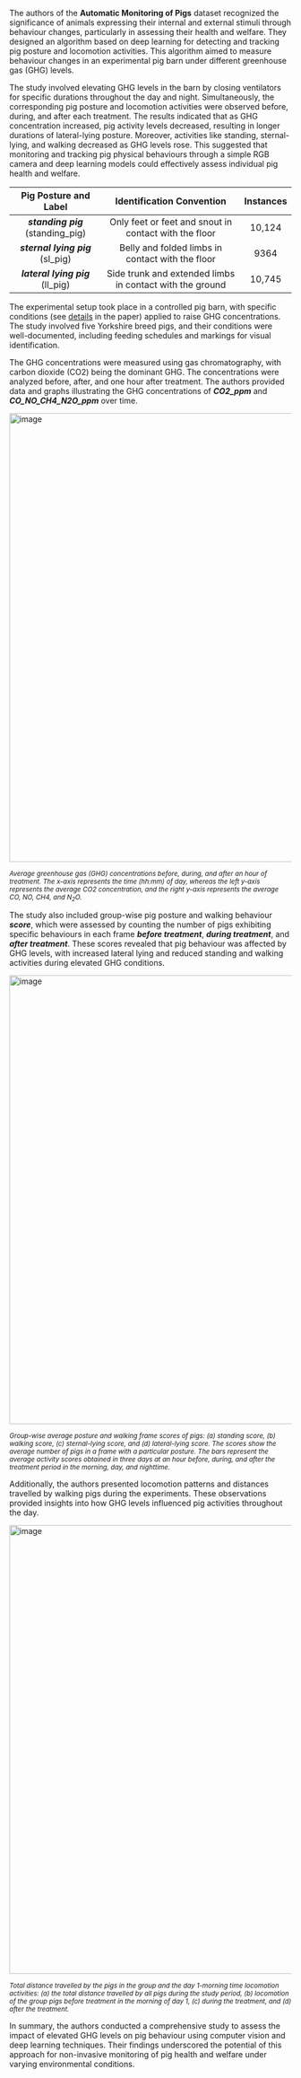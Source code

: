 The authors of the **Automatic Monitoring of Pigs** dataset recognized the significance of animals expressing their internal and external stimuli through behaviour changes, particularly in assessing their health and welfare. They designed an algorithm based on deep learning for detecting and tracking pig posture and locomotion activities. This algorithm aimed to measure behaviour changes in an experimental pig barn under different greenhouse gas (GHG) levels.

The study involved elevating GHG levels in the barn by closing ventilators for specific durations throughout the day and night. Simultaneously, the corresponding pig posture and locomotion activities were observed before, during, and after each treatment. The results indicated that as GHG concentration increased, pig activity levels decreased, resulting in longer durations of lateral-lying posture. Moreover, activities like standing, sternal-lying, and walking decreased as GHG levels rose. This suggested that monitoring and tracking pig physical behaviours through a simple RGB camera and deep learning models could effectively assess individual pig health and welfare.

|        Pig Posture and Label        |                Identification Convention                | Instances |
| :---------------------------------: | :------------------------------------------------------: | :-------: |
| ***standing pig*** (standing_pig) |  Only feet or feet and snout in contact with the floor  |  10,124  |
| ***sternal lying pig*** (sl_pig) |     Belly and folded limbs in contact with the floor     |   9364   |
| ***lateral lying pig*** (ll_pig) | Side trunk and extended limbs in contact with the ground |  10,745  |

The experimental setup took place in a controlled pig barn, with specific conditions (see [details](https://www.mdpi.com/2076-2615/11/11/3089/htm#) in the paper) applied to raise GHG concentrations. The study involved five Yorkshire breed pigs, and their conditions were well-documented, including feeding schedules and markings for visual identification. 

The GHG concentrations were measured using gas chromatography, with carbon dioxide (CO2) being the dominant GHG. The concentrations were analyzed before, after, and one hour after treatment. The authors provided data and graphs illustrating the GHG concentrations of ***CO2_ppm*** and ***CO_NO_CH4_N2O_ppm*** over time.

<img src="https://github.com/supervisely/supervisely/assets/78355358/db98fe61-cbd1-40a8-8a1a-8f4e47521612" alt="image" width="800">

<span style="font-size: smaller; font-style: italic;">Average greenhouse gas (GHG) concentrations before, during, and after an hour of treatment. The x-axis represents the time (hh:mm) of day, whereas the left y-axis represents the average CO2 concentration, and the right y-axis represents the average CO, NO, CH4, and N<sub>2</sub>O.</span>

The study also included group-wise pig posture and walking behaviour ***score***, which were assessed by counting the number of pigs exhibiting specific behaviours in each frame ***before treatment***, ***during treatment***, and ***after treatment***. These scores revealed that pig behaviour was affected by GHG levels, with increased lateral lying and reduced standing and walking activities during elevated GHG conditions.

<img src="https://github.com/supervisely/supervisely/assets/78355358/327a0842-6924-4ad4-b461-9199f961ca6e" alt="image" width="800">

<span style="font-size: smaller; font-style: italic;">Group-wise average posture and walking frame scores of pigs: (a) standing score, (b) walking score, (c) sternal-lying score, and (d) lateral-lying score. The scores show the average number of pigs in a frame with a particular posture. The bars represent the average activity scores obtained in three days at an hour before, during, and after the treatment period in the morning, day, and nighttime.</span>

Additionally, the authors presented locomotion patterns and distances travelled by walking pigs during the experiments. These observations provided insights into how GHG levels influenced pig activities throughout the day.

<img src="https://github.com/supervisely/supervisely/assets/78355358/e29d7cf8-779a-4ed3-acba-024afb029f56" alt="image" width="800">

<span style="font-size: smaller; font-style: italic;">Total distance travelled by the pigs in the group and the day 1-morning time locomotion activities: (a) the total distance travelled by all pigs during the study period, (b) locomotion of the group pigs before treatment in the morning of day 1, (c) during the treatment, and (d) after the treatment.</span>

In summary, the authors conducted a comprehensive study to assess the impact of elevated GHG levels on pig behaviour using computer vision and deep learning techniques. Their findings underscored the potential of this approach for non-invasive monitoring of pig health and welfare under varying environmental conditions.
